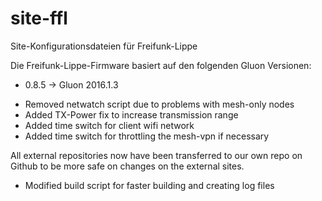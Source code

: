 # site-ffl
Site-Konfigurationsdateien für Freifunk-Lippe

Die Freifunk-Lippe-Firmware basiert auf den folgenden Gluon Versionen:

* 0.8.5 -> Gluon 2016.1.3

- Removed netwatch script due to problems with mesh-only nodes
- Added TX-Power fix to increase transmission range
- Added time switch for client wifi network
- Added time switch for throttling the mesh-vpn if necessary 

All external repositories now have been transferred to our own repo on Github to be more safe on changes on the external sites.

- Modified build script for faster building and creating log files
